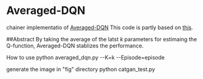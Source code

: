 # Averaged-DQN
chainer implementatio of [Averaged-DQN](http://proceedings.mlr.press/v70/anschel17a.html "Averaged-DQN")
This code is partly based on [this](http://ensekitt.hatenablog.com/entry/2016/11/28/035827 "this").

##Abstract
By taking the average of the latst *k* parameters for estimaing the Q-function, Averaged-DQN stablizes the performance.

How to use
python averaged_dqn.py --K=k --Episode=episode


generate the image in "fig" directory
python catgan_test.py
